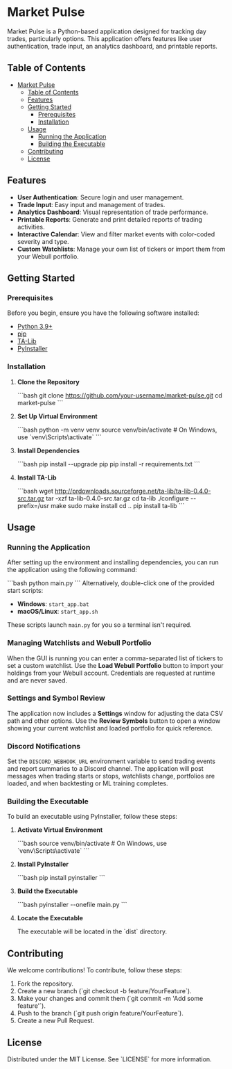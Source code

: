 # Market Pulse

Market Pulse is a Python-based application designed for tracking day trades, particularly options. This application offers features like user authentication, trade input, an analytics dashboard, and printable reports.

## Table of Contents

- [Market Pulse](#market-pulse)
  - [Table of Contents](#table-of-contents)
  - [Features](#features)
  - [Getting Started](#getting-started)
    - [Prerequisites](#prerequisites)
    - [Installation](#installation)
  - [Usage](#usage)
    - [Running the Application](#running-the-application)
    - [Building the Executable](#building-the-executable)
  - [Contributing](#contributing)
  - [License](#license)

## Features

- **User Authentication**: Secure login and user management.
- **Trade Input**: Easy input and management of trades.
- **Analytics Dashboard**: Visual representation of trade performance.
- **Printable Reports**: Generate and print detailed reports of trading activities.
- **Interactive Calendar**: View and filter market events with color-coded severity and type.
- **Custom Watchlists**: Manage your own list of tickers or import them from your Webull portfolio.

## Getting Started

### Prerequisites

Before you begin, ensure you have the following software installed:

- [Python 3.9+](https://www.python.org/)
- [pip](https://pip.pypa.io/en/stable/installation/)
- [TA-Lib](http://ta-lib.org/)
- [PyInstaller](https://www.pyinstaller.org/)

### Installation

1. **Clone the Repository**

    \`\`\`bash
    git clone https://github.com/your-username/market-pulse.git
    cd market-pulse
    \`\`\`

2. **Set Up Virtual Environment**

    \`\`\`bash
    python -m venv venv
    source venv/bin/activate  # On Windows, use \`venv\\Scripts\\activate\`
    \`\`\`

3. **Install Dependencies**

    \`\`\`bash
    pip install --upgrade pip
    pip install -r requirements.txt
    \`\`\`

4. **Install TA-Lib**

    \`\`\`bash
    wget http://prdownloads.sourceforge.net/ta-lib/ta-lib-0.4.0-src.tar.gz
    tar -xzf ta-lib-0.4.0-src.tar.gz
    cd ta-lib
    ./configure --prefix=/usr
    make
    sudo make install
    cd ..
    pip install ta-lib
    \`\`\`

## Usage

### Running the Application

After setting up the environment and installing dependencies, you can run the application using the following command:

\`\`\`bash
python main.py
\`\`\`
Alternatively, double-click one of the provided start scripts:

- **Windows**: `start_app.bat`
- **macOS/Linux**: `start_app.sh`

These scripts launch `main.py` for you so a terminal isn't required.

### Managing Watchlists and Webull Portfolio

When the GUI is running you can enter a comma-separated list of tickers to set a custom watchlist. Use the **Load Webull Portfolio** button to import your holdings from your Webull account. Credentials are requested at runtime and are never saved.

### Settings and Symbol Review

The application now includes a **Settings** window for adjusting the data CSV path and other options. Use the **Review Symbols** button to open a window showing your current watchlist and loaded portfolio for quick reference.

### Discord Notifications

Set the `DISCORD_WEBHOOK_URL` environment variable to send trading events and
report summaries to a Discord channel. The application will post messages when
trading starts or stops, watchlists change, portfolios are loaded, and when
backtesting or ML training completes.

### Building the Executable

To build an executable using PyInstaller, follow these steps:

1. **Activate Virtual Environment**

    \`\`\`bash
    source venv/bin/activate  # On Windows, use \`venv\\Scripts\\activate\`
    \`\`\`

2. **Install PyInstaller**

    \`\`\`bash
    pip install pyinstaller
    \`\`\`

3. **Build the Executable**

    \`\`\`bash
    pyinstaller --onefile main.py
    \`\`\`

4. **Locate the Executable**

    The executable will be located in the \`dist\` directory.

## Contributing

We welcome contributions! To contribute, follow these steps:

1. Fork the repository.
2. Create a new branch (\`git checkout -b feature/YourFeature\`).
3. Make your changes and commit them (\`git commit -m 'Add some feature'\`).
4. Push to the branch (\`git push origin feature/YourFeature\`).
5. Create a new Pull Request.

## License

Distributed under the MIT License. See \`LICENSE\` for more information.
